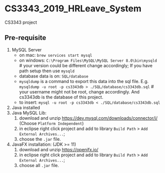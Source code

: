# CS3343_2019_HRLeave_System
CS3343 project 

## Pre-requisite
1. MySQL Server
	- on mac: `brew services start mysql`
	- on windows: `C:\Program Files\MySQL\MySQL Server 8.0\bin\mysqld`  # your version could be different change accordingly; If you have path setup then use `mysqld`
	- database data is on: `SQL/database`
	- `mysqldump` is a command to export this data into the sql file. E.g. `mysqldump -u root -p cs3343db > ./SQL/database/cs3343db.sql` # your username might not be root, change accordingly. And cs3343db is the database of this project.
	- to insert: `mysql -u root -p cs3343db < ./SQL/database/cs3343db.sql`
2. Java installed
3. Java MySQL Lib:
   1. download and unzip https://dev.mysql.com/downloads/connector/j/ (Choose `Platform Independent`)
   2. in eclipse right click project and add to library `Build Path` > `Add External Archives...`;
   3. choose the `.jar` file.
4. JavaFX installation: (JDK >= 11)
   1. download and unzip https://openjfx.io/ 
   2. in eclipse right click project and add to library `Build Path` > `Add External Archives...`;
   3. choose all `.jar` file.